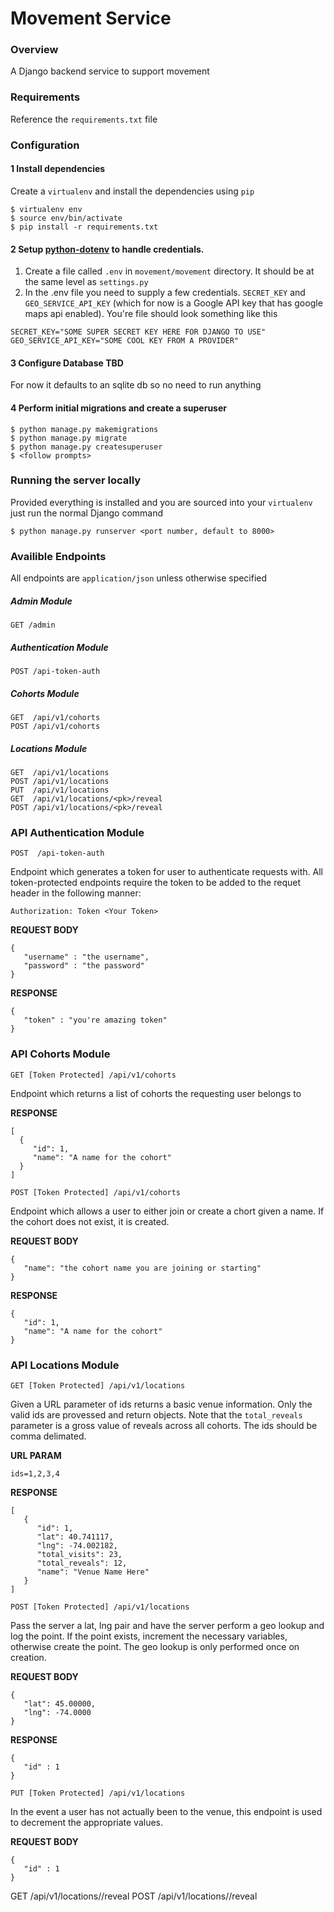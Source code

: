 # Movement Service

### Overview
A Django backend service to support movement

### Requirements
Reference the ```requirements.txt``` file

### Configuration
#### 1 Install dependencies
Create a ```virtualenv``` and install the dependencies using ```pip```
```
$ virtualenv env
$ source env/bin/activate
$ pip install -r requirements.txt
```

#### 2 Setup [python-dotenv](https://github.com/theskumar/python-dotenv) to handle credentials.
1. Create a file called ```.env``` in ```movement/movement``` directory. It should be at the same level as ```settings.py```
2. In the .env file you need to supply a few credentials. ```SECRET_KEY``` and ```GEO_SERVICE_API_KEY``` (which for now is a Google API key that has google maps api enabled). You're file should look something like this

```
SECRET_KEY="SOME SUPER SECRET KEY HERE FOR DJANGO TO USE"
GEO_SERVICE_API_KEY="SOME COOL KEY FROM A PROVIDER"
```

#### 3 Configure Database TBD
For now it defaults to an sqlite db so no need to run anything

#### 4 Perform initial migrations and create a superuser
```
$ python manage.py makemigrations
$ python manage.py migrate
$ python manage.py createsuperuser
$ <follow prompts>
```

### Running the server locally
Provided everything is installed and you are sourced into your ```virtualenv``` just run the normal Django command
```
$ python manage.py runserver <port number, default to 8000> 
```

### Availible Endpoints
All endpoints are ```application/json``` unless otherwise specified
##### Admin Module
```
GET /admin
```
##### Authentication Module
```
POST /api-token-auth
```
##### Cohorts Module
```
GET  /api/v1/cohorts
POST /api/v1/cohorts
```
##### Locations Module
```
GET  /api/v1/locations
POST /api/v1/locations
PUT  /api/v1/locations
GET  /api/v1/locations/<pk>/reveal
POST /api/v1/locations/<pk>/reveal
```


### API Authentication Module
```POST  /api-token-auth```

Endpoint which generates a token for user to authenticate requests with. All token-protected endpoints require the token to be added to the requet header in the following manner:
```
Authorization: Token <Your Token>
```

**REQUEST BODY**
```
{
   "username" : "the username",
   "password" : "the password"
}
```
**RESPONSE**
```
{
   "token" : "you're amazing token"
}
```

### API Cohorts Module
```GET [Token Protected] /api/v1/cohorts```

Endpoint which returns a list of cohorts the requesting user belongs to

**RESPONSE**
```
[
  {
     "id": 1,
     "name": "A name for the cohort"
  }
]
```

```POST [Token Protected] /api/v1/cohorts```

Endpoint which allows a user to either join or create a chort given a name. If the cohort does not exist, it is created.

**REQUEST BODY**
```
{
   "name": "the cohort name you are joining or starting"
}
```
**RESPONSE**
```
{
   "id": 1,
   "name": "A name for the cohort"
}
```

### API Locations Module

```GET [Token Protected] /api/v1/locations```

Given a URL parameter of ids returns a basic venue information. Only the valid ids are provessed and return objects. Note that the ```total_reveals``` parameter is a gross value of reveals across all cohorts. The ids should be comma delimated.

**URL PARAM**
```
ids=1,2,3,4
```

**RESPONSE**
```
[
   {
      "id": 1,
      "lat": 40.741117,
      "lng": -74.002182,
      "total_visits": 23,
      "total_reveals": 12,
      "name": "Venue Name Here"
   }
]
```

```POST [Token Protected] /api/v1/locations```

Pass the server a lat, lng pair and have the server perform a geo lookup and log the point. If the point exists, increment the necessary variables, otherwise create the point. The geo lookup is only performed once on creation.

**REQUEST BODY**
```
{
   "lat": 45.00000,
   "lng": -74.0000
}
```

**RESPONSE**
```
{
   "id" : 1
}
```

```PUT [Token Protected] /api/v1/locations```

In the event a user has not actually been to the venue, this endpoint is used to decrement the appropriate values.

**REQUEST BODY**
```
{
   "id" : 1
}
```

GET  /api/v1/locations/<pk>/reveal
POST /api/v1/locations/<pk>/reveal
